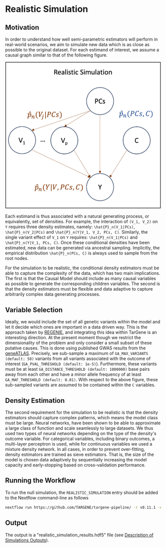 # Realistic Simulation

## Motivation

In order to understand how well semi-parametric estimators will perform in real-world scenarios, we aim to simulate new data which is as close as possible to the original dataset. For each estimand of interest, we assume a causal graph similar to that of the following figure.

![Realistic Simulation](../assets/realistic_simulation.png)

Each estimand is thus associated with a natural generating process, or equivalently, set of densities. For example, the interaction of ``(V_1, V_2)`` on ``Y`` requires three density estimates, namely: ``\hat{P}_n(V_1|PCs)``, ``\hat{P}_n(V_2|PCs)`` and ``\hat{P}_n(Y|V_1, V_2, PCs, C)``. Similarly, the single variant effect of ``V_1`` on ``Y`` requires: ``\hat{P}_n(V_1|PCs)`` and ``\hat{P}_n(Y|V_1, PCs, C)``. Once these conditional densities have been estimated, new data can be generated via ancestral sampling. Implicitly, the empirical distribution ``\hat{P}_n(PCs, C)`` is always used to sample from the root nodes.

For the simulation to be realistic, the conditional density estimators must be able to capture the complexity of the data, which has two main implications. The first is that the Causal Model should include as many causal variables as possible to generate the corresponding children variables. The second is that the density estimators must be flexible and data adaptive to capture arbitrarily complex data generating processes.

## Variable Selection

Ideally, we would include the set of all genetic variants within the model and let it decide which ones are important in a data driven way. This is the approach taken by [REGENIE](https://rgcgithub.github.io/regenie/), and integrating this idea within TarGene is an interesting direction. At the present moment though we restrict the dimensionality of the problem and only consider a small subset of these putative causes. This is done using published GWAS results from the [geneATLAS](http://geneatlas.roslin.ed.ac.uk/). Precisely, we sub-sample a maximum of `GA_MAX_VARIANTS (default: 50)` variants from all variants associated with the outcome of interest (`GA_PVAL_THRESHOLD (default: 1e-5)`). Furthermore, these variants must be at least `GA_DISTANCE_THRESHOLD (default: 1000000)` base pairs away from each other and have a minor allele frequency of at least `GA_MAF_THRESHOLD (default: 0.01)`. With respect to the above figure, these sub-sampled variants are assumed to be contained within the ``C`` variables.

## Density Estimation

The second requirement for the simulation to be realistic is that the density estimators should capture complex patterns, which means the model class must be large. Neural networks, have been shown to be able to approximate a large class of function and scale seamlessly to large datasets. We thus used two types of neural networks depending on the type of the density's outcome variable. For categorical variables, including binary outcomes, a multi-layer perceptron is used, while for continuous variables we used a mixture density network. In all cases, in order to prevent over-fitting, density estimators are trained as sieve estimators. That is, the size of the model is chosen data adaptively by sequentially increasing the model capacity and early-stopping based on cross-validation performance.

## Running the Workflow

To run the null simulation, the `REALISTIC_SIMULATION` entry should be added to the Nextflow command-line as follows

```bash
nextflow run https://github.com/TARGENE/targene-pipeline/ -r v0.11.1 -entry REALISTIC_SIMULATION
```

## Output

The output is a "realistic\_simulation\_results.hdf5" file (see [Description of Simulations Outputs](@ref)).
